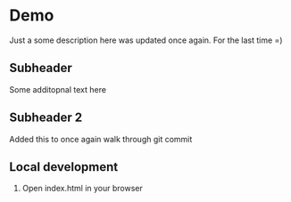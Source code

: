 # Demo

Just a some description here was updated once again. For the last time =)

## Subheader

Some additopnal text here

## Subheader 2

Added this to once again walk through git commit

## Local development

1. Open index.html in your browser


